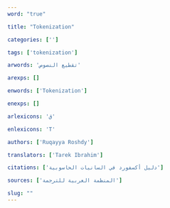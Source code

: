 ```yaml
---
word: "true"

title: "Tokenization"

categories: ['']

tags: ['tokenization']

arwords: 'تقطيع النصوص'

arexps: []

enwords: ['Tokenization']

enexps: []

arlexicons: 'ق'

enlexicons: 'T'

authors: ['Ruqayya Roshdy']

translators: ['Tarek Ibrahim']

citations: ['دليل أكسفورد في السانيات الحاسوبية']

sources: ['المنظمة العربية للترجمة']

slug: ""
---
```

